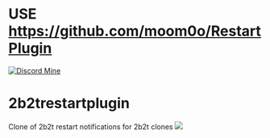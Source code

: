 # USE https://github.com/moom0o/RestartPlugin

[![Discord Mine](https://img.shields.io/discord/807380182729228298?label=chat&logo=discord&logoColor=white)](https://discord.gg/JUBEzceJQf)
# 2b2trestartplugin
Clone of 2b2t restart notifications for 2b2t clones
<img src="https://bstats.org/signatures/bukkit/2b2trestart.svg">
